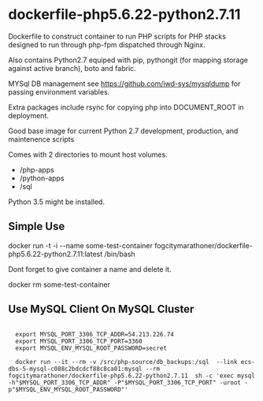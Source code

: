 # dockerfile-php5.6.22-python2.7.11

Dockerfile to construct container to run PHP scripts for PHP stacks designed to run through php-fpm dispatched 
through Nginx.  

Also contains Python2.7 equiped with pip, pythongit (for mapping storage against active branch), boto
and fabric.

MYSql DB management see https://github.com/iwd-sys/mysqldump for passing environment variables.

Extra packages include rsync for copying php into DOCUMENT_ROOT in deployment.

Good base image for current Python 2.7 development, production, and maintenence scripts

Comes with 2 directories to mount host volumes.

* /php-apps
* /python-apps
* /sql

Python 3.5 might be installed.

## Simple Use

docker run -t -i --name some-test-container fogcitymarathoner/dockerfile-php5.6.22-python2.7.11:latest /bin/bash

Dont forget to give container a name and delete it.

docker rm some-test-container

## Use MySQL Client On MySQL Cluster
~~~~
  
  export MYSQL_PORT_3306_TCP_ADDR=54.213.226.74
  export MYSQL_PORT_3306_TCP_PORT=3360
  export MYSQL_ENV_MYSQL_ROOT_PASSWORD=secret

  docker run --it --rm -v /src/php-source/db_backups:/sql  --link ecs-dbs-5-mysql-c088c2bdcdcf88c8ca01:mysql --rm  fogcitymarathoner/dockerfile-php5.6.22-python2.7.11  sh -c 'exec mysql -h"$MYSQL_PORT_3306_TCP_ADDR" -P"$MYSQL_PORT_3306_TCP_PORT" -uroot -p"$MYSQL_ENV_MYSQL_ROOT_PASSWORD"'

~~~~
